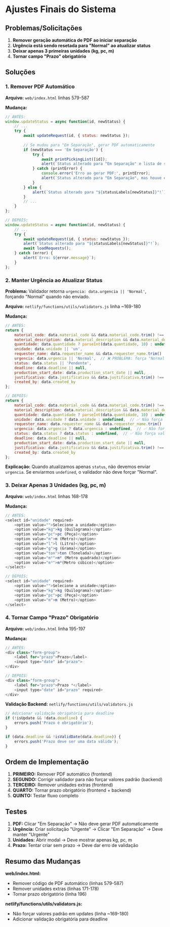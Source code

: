 # Ajustes Finais do Sistema

## Problemas/Solicitações

1. **Remover geração automática de PDF ao iniciar separação**
2. **Urgência está sendo resetada para "Normal" ao atualizar status**
3. **Deixar apenas 3 primeiras unidades (kg, pc, m)**
4. **Tornar campo "Prazo" obrigatório**

## Soluções

### 1. Remover PDF Automático

**Arquivo:** `web/index.html` linhas 579-587

**Mudança:**
```javascript
// ANTES:
window.updateStatus = async function(id, newStatus) {
    // ...
    try {
        await updateRequest(id, { status: newStatus });
        
        // Se mudou para "Em Separação", gerar PDF automaticamente
        if (newStatus === 'Em Separação') {
            try {
                await printPickingList([id]);
                alert(`Status alterado para "Em Separação" e lista de separação gerada!`);
            } catch (printError) {
                console.error('Erro ao gerar PDF:', printError);
                alert(`Status alterado para "Em Separação", mas houve erro ao gerar PDF.`);
            }
        } else {
            alert(`Status alterado para "${statusLabels[newStatus]}"!`);
        }
        // ...
    }
};

// DEPOIS:
window.updateStatus = async function(id, newStatus) {
    // ...
    try {
        await updateRequest(id, { status: newStatus });
        alert(`Status alterado para "${statusLabels[newStatus]}"!`);
        await loadRequests();
    } catch (error) {
        alert(`Erro: ${error.message}`);
    }
};
```

### 2. Manter Urgência ao Atualizar Status

**Problema:** Validador retorna `urgencia: data.urgencia || 'Normal'`, forçando "Normal" quando não enviado.

**Arquivo:** `netlify/functions/utils/validators.js` linha ~169-180

**Mudança:**
```javascript
// ANTES:
return {
    material_code: data.material_code && data.material_code.trim() !== '' ? sanitizeString(data.material_code) : undefined,
    material_description: data.material_description && data.material_description.trim() !== '' ? sanitizeString(data.material_description) : undefined,
    quantidade: data.quantidade ? parseInt(data.quantidade, 10) : undefined,
    unidade: data.unidade || 'un',
    requester_name: data.requester_name && data.requester_name.trim() !== '' ? sanitizeString(data.requester_name) : undefined,
    urgencia: data.urgencia || 'Normal',  // ❌ PROBLEMA: força "Normal"
    status: data.status || 'Pendente',
    deadline: data.deadline || null,
    production_start_date: data.production_start_date || null,
    justificativa: data.justificativa && data.justificativa.trim() !== '' ? sanitizeString(data.justificativa) : null,
    created_by: data.created_by
};

// DEPOIS:
return {
    material_code: data.material_code && data.material_code.trim() !== '' ? sanitizeString(data.material_code) : undefined,
    material_description: data.material_description && data.material_description.trim() !== '' ? sanitizeString(data.material_description) : undefined,
    quantidade: data.quantidade ? parseInt(data.quantidade, 10) : undefined,
    unidade: data.unidade ? data.unidade : undefined,  // ✅ Não força valor padrão
    requester_name: data.requester_name && data.requester_name.trim() !== '' ? sanitizeString(data.requester_name) : undefined,
    urgencia: data.urgencia ? data.urgencia : undefined,  // ✅ Não força valor padrão
    status: data.status ? data.status : undefined,  // ✅ Não força valor padrão
    deadline: data.deadline || null,
    production_start_date: data.production_start_date || null,
    justificativa: data.justificativa && data.justificativa.trim() !== '' ? sanitizeString(data.justificativa) : null,
    created_by: data.created_by
};
```

**Explicação:** Quando atualizamos apenas `status`, não devemos enviar `urgencia`. Se enviarmos `undefined`, o validador não deve forçar "Normal".

### 3. Deixar Apenas 3 Unidades (kg, pc, m)

**Arquivo:** `web/index.html` linhas 168-178

**Mudança:**
```javascript
// ANTES:
<select id="unidade" required>
    <option value="">Selecione a unidade</option>
    <option value="kg">kg (Quilograma)</option>
    <option value="pc">pc (Peça)</option>
    <option value="m">m (Metro)</option>
    <option value="l">l (Litro)</option>
    <option value="g">g (Grama)</option>
    <option value="ton">ton (Tonelada)</option>
    <option value="m²">m² (Metro quadrado)</option>
    <option value="m³">m³(Metro cúbico)</option>
</select>

// DEPOIS:
<select id="unidade" required>
    <option value="">Selecione a unidade</option>
    <option value="kg">kg (Quilograma)</option>
    <option value="pc">pc (Peça)</option>
    <option value="m">m (Metro)</option>
</select>
```

### 4. Tornar Campo "Prazo" Obrigatório

**Arquivo:** `web/index.html` linha 195-197

**Mudança:**
```javascript
// ANTES:
<div class="form-group">
    <label for="prazo">Prazo</label>
    <input type="date" id="prazo">
</div>

// DEPOIS:
<div class="form-group">
    <label for="prazo">Prazo *</label>
    <input type="date" id="prazo" required>
</div>
```

**Validação Backend:** `netlify/functions/utils/validators.js`

```javascript
// Adicionar validação obrigatória para deadline
if (!isUpdate && !data.deadline) {
    errors.push('Prazo é obrigatório');
}

if (data.deadline && !isValidDate(data.deadline)) {
    errors.push('Prazo deve ser uma data válida');
}
```

## Ordem de Implementação

1. **PRIMEIRO:** Remover PDF automático (frontend)
2. **SEGUNDO:** Corrigir validador para não forçar valores padrão (backend)
3. **TERCEIRO:** Remover unidades extras (frontend)
4. **QUARTO:** Tornar prazo obrigatório (frontend + backend)
5. **QUINTO:** Testar fluxo completo

## Testes

1. **PDF:** Clicar "Em Separação" → Não deve gerar PDF automaticamente
2. **Urgência:** Criar solicitação "Urgente" → Clicar "Em Separação" → Deve manter "Urgente"
3. **Unidades:** Abrir modal → Deve mostrar apenas kg, pc, m
4. **Prazo:** Tentar criar sem prazo → Deve dar erro de validação

## Resumo das Mudanças

**web/index.html:**
- Remover código de PDF automático (linhas 579-587)
- Remover unidades extras (linhas 171-178)
- Tornar prazo obrigatório (linha 196)

**netlify/functions/utils/validators.js:**
- Não forçar valores padrão em updates (linha ~169-180)
- Adicionar validação obrigatória para deadline
